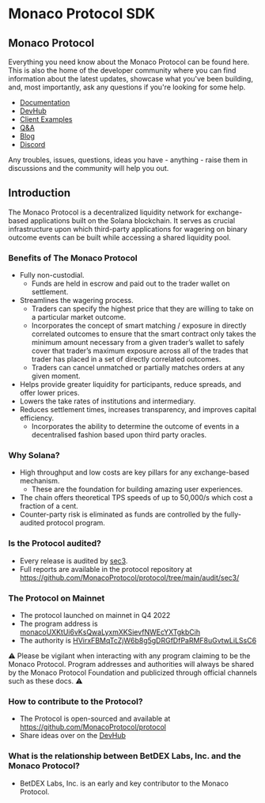 # Monaco Protocol SDK

## Monaco Protocol

Everything you need know about the Monaco Protocol can be found here. This is also the home of the developer community where you can find information about the latest updates, showcase what you've been building, and, most importantly, ask any questions if you're looking for some help.

* [Documentation](https://monacoprotocol.gitbook.io/the-monaco-protocol/)
* [DevHub](https://github.com/MonacoProtocol/sdk/discussions/6)
* [Client Examples](examples/)
* [Q\&A](https://github.com/MonacoProtocol/sdk/discussions/categories/q-a)
* [Blog](https://medium.com/@MonacoProtocol)
* [Discord](https://discord.gg/8mR7bbBMP6)

Any troubles, issues, questions, ideas you have - anything - raise them in discussions and the community will help you out.

## Introduction

The Monaco Protocol is a decentralized liquidity network for exchange-based applications built on the Solana blockchain. It serves as crucial infrastructure upon which third-party applications for wagering on binary outcome events can be built while accessing a shared liquidity pool.

### Benefits of The Monaco Protocol

* Fully non-custodial.
  * Funds are held in escrow and paid out to the trader wallet on settlement.
* Streamlines the wagering process.
  * Traders can specify the highest price that they are willing to take on a particular market outcome.
  * Incorporates the concept of smart matching / exposure in directly correlated outcomes to ensure that the smart contract only takes the minimum amount necessary from a given trader’s wallet to safely cover that trader’s maximum exposure across all of the trades that trader has placed in a set of directly correlated outcomes.
  * Traders can cancel unmatched or partially matches orders at any given moment.
* Helps provide greater liquidity for participants, reduce spreads, and offer lower prices.
* Lowers the take rates of institutions and intermediary.
* Reduces settlement times, increases transparency, and improves capital efficiency.
  * Incorporates the ability to determine the outcome of events in a decentralised fashion based upon third party oracles.

### Why Solana?

* High throughput and low costs are key pillars for any exchange-based mechanism.
  * These are the foundation for building amazing user experiences.
* The chain offers theoretical TPS speeds of up to 50,000/s which cost a fraction of a cent.
* Counter-party risk is eliminated as funds are controlled by the fully-audited protocol program.

### Is the Protocol audited?

* Every release is audited by [sec3](https://www.sec3.dev/).
* Full reports are available in the protocol repository at https://github.com/MonacoProtocol/protocol/tree/main/audit/sec3/

### The Protocol on Mainnet

* The protocol launched on mainnet in Q4 2022
* The program address is [monacoUXKtUi6vKsQwaLyxmXKSievfNWEcYXTgkbCih](https://explorer.solana.com/address/monacoUXKtUi6vKsQwaLyxmXKSievfNWEcYXTgkbCih)
* The authority is [HVirxFBMqTcZjW6b8g5gDRGfDfPaRMF8uGvtwLiLSsC6](https://explorer.solana.com/address/HVirxFBMqTcZjW6b8g5gDRGfDfPaRMF8uGvtwLiLSsC6)

⚠️ Please be vigilant when interacting with any program claiming to be the Monaco Protocol. Program addresses and authorities will always be shared by the Monaco Protocol Foundation and publicized through official channels such as these docs. ⚠️

### How to contribute to the Protocol?

* The Protocol is open-sourced and available at https://github.com/MonacoProtocol/protocol
* Share ideas over on the [DevHub](https://github.com/MonacoProtocol/sdk/discussions)

### What is the relationship between BetDEX Labs, Inc. and the Monaco Protocol?

* BetDEX Labs, Inc. is an early and key contributor to the Monaco Protocol.

